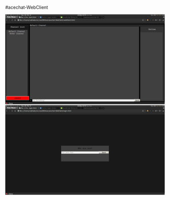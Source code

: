 #acechat-WebClient

![Screenshot of web UI](https://raw.githubusercontent.com/OakAces/acechat-WebClient/now-with-websockets/images/screenshot03.png)
![Screenshot of login page](https://raw.githubusercontent.com/OakAces/acechat-WebClient/now-with-websockets/images/screenshot02.png)
